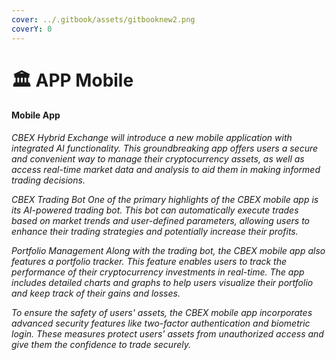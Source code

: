 ```yaml
---
cover: ../.gitbook/assets/gitbooknew2.png
coverY: 0
---
```


# 🏛 APP Mobile

#### Mobile App&#x20;

_CBEX Hybrid Exchange will introduce a new mobile application with integrated AI functionality. This groundbreaking app offers users a secure and convenient way to manage their cryptocurrency assets, as well as access real-time market data and analysis to aid them in making informed trading decisions._

_CBEX Trading Bot One of the primary highlights of the CBEX mobile app is its AI-powered trading bot. This bot can automatically execute trades based on market trends and user-defined parameters, allowing users to enhance their trading strategies and potentially increase their profits._

_Portfolio Management Along with the trading bot, the CBEX mobile app also features a portfolio tracker. This feature enables users to track the performance of their cryptocurrency investments in real-time. The app includes detailed charts and graphs to help users visualize their portfolio and keep track of their gains and losses._

_To ensure the safety of users' assets, the CBEX mobile app incorporates advanced security features like two-factor authentication and biometric login. These measures protect users' assets from unauthorized access and give them the confidence to trade securely._
